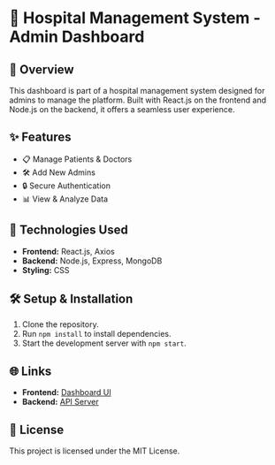 # 🏥 Hospital Management System - Admin Dashboard

## 🚀 Overview
This dashboard is part of a hospital management system designed for admins to manage the platform. Built with React.js on the frontend and Node.js on the backend, it offers a seamless user experience.

## ✨ Features
- 📋 Manage Patients & Doctors
- 🛠 Add New Admins
- 🔒 Secure Authentication
- 📊 View & Analyze Data

## 🔧 Technologies Used
- **Frontend:** React.js, Axios
- **Backend:** Node.js, Express, MongoDB
- **Styling:** CSS

## 🛠️ Setup & Installation
1. Clone the repository.
2. Run `npm install` to install dependencies.
3. Start the development server with `npm start`.

## 🌐 Links
- **Frontend:** [Dashboard UI](http://localhost:3000)
- **Backend:** [API Server](http://localhost:4000)

## 📜 License
This project is licensed under the MIT License.
    